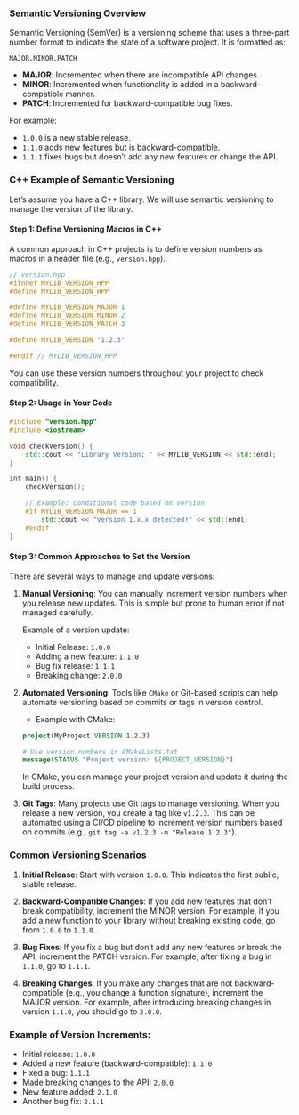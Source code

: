 ### Semantic Versioning Overview

Semantic Versioning (SemVer) is a versioning scheme that uses a three-part number format to indicate the state of a software project. It is formatted as:

```
MAJOR.MINOR.PATCH
```

- **MAJOR**: Incremented when there are incompatible API changes.
- **MINOR**: Incremented when functionality is added in a backward-compatible manner.
- **PATCH**: Incremented for backward-compatible bug fixes.

For example:
- `1.0.0` is a new stable release.
- `1.1.0` adds new features but is backward-compatible.
- `1.1.1` fixes bugs but doesn’t add any new features or change the API.

### C++ Example of Semantic Versioning

Let’s assume you have a C++ library. We will use semantic versioning to manage the version of the library.

#### Step 1: Define Versioning Macros in C++
A common approach in C++ projects is to define version numbers as macros in a header file (e.g., `version.hpp`).

```cpp
// version.hpp
#ifndef MYLIB_VERSION_HPP
#define MYLIB_VERSION_HPP

#define MYLIB_VERSION_MAJOR 1
#define MYLIB_VERSION_MINOR 2
#define MYLIB_VERSION_PATCH 3

#define MYLIB_VERSION "1.2.3"

#endif // MYLIB_VERSION_HPP
```

You can use these version numbers throughout your project to check compatibility.

#### Step 2: Usage in Your Code

```cpp
#include "version.hpp"
#include <iostream>

void checkVersion() {
    std::cout << "Library Version: " << MYLIB_VERSION << std::endl;
}

int main() {
    checkVersion();

    // Example: Conditional code based on version
    #if MYLIB_VERSION_MAJOR == 1
        std::cout << "Version 1.x.x detected!" << std::endl;
    #endif
}
```

#### Step 3: Common Approaches to Set the Version

There are several ways to manage and update versions:

1. **Manual Versioning**: You can manually increment version numbers when you release new updates. This is simple but prone to human error if not managed carefully.
   
   Example of a version update:
   - Initial Release: `1.0.0`
   - Adding a new feature: `1.1.0`
   - Bug fix release: `1.1.1`
   - Breaking change: `2.0.0`

2. **Automated Versioning**: Tools like `CMake` or Git-based scripts can help automate versioning based on commits or tags in version control.

   - Example with CMake:
   
   ```cmake
   project(MyProject VERSION 1.2.3)
   
   # Use version numbers in CMakeLists.txt
   message(STATUS "Project version: ${PROJECT_VERSION}")
   ```

   In CMake, you can manage your project version and update it during the build process.

3. **Git Tags**: Many projects use Git tags to manage versioning. When you release a new version, you create a tag like `v1.2.3`. This can be automated using a CI/CD pipeline to increment version numbers based on commits (e.g., `git tag -a v1.2.3 -m "Release 1.2.3"`).

### Common Versioning Scenarios

1. **Initial Release**: Start with version `1.0.0`. This indicates the first public, stable release.

2. **Backward-Compatible Changes**: If you add new features that don’t break compatibility, increment the MINOR version. For example, if you add a new function to your library without breaking existing code, go from `1.0.0` to `1.1.0`.

3. **Bug Fixes**: If you fix a bug but don’t add any new features or break the API, increment the PATCH version. For example, after fixing a bug in `1.1.0`, go to `1.1.1`.

4. **Breaking Changes**: If you make any changes that are not backward-compatible (e.g., you change a function signature), increment the MAJOR version. For example, after introducing breaking changes in version `1.1.0`, you should go to `2.0.0`.

### Example of Version Increments:

- Initial release: `1.0.0`
- Added a new feature (backward-compatible): `1.1.0`
- Fixed a bug: `1.1.1`
- Made breaking changes to the API: `2.0.0`
- New feature added: `2.1.0`
- Another bug fix: `2.1.1`
